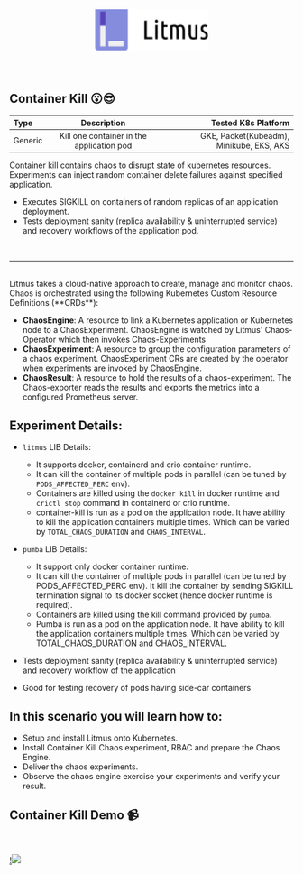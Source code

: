 <br>

<h1 align="center">
  <img src="https://raw.githubusercontent.com/litmuschaos/website-litmuschaos/staging/src/images/LitmusLogo.png" alt="LitmusChaos" width="200">
</h1>

<br>

## **Container Kill** 😮😎

| Type       | Description     | Tested K8s Platform |
| :------------- | :----------: | -----------: | 
| Generic | Kill one container in the application pod | GKE, Packet(Kubeadm), Minikube, EKS, AKS |

Container kill contains chaos to disrupt state of kubernetes resources. Experiments can inject random container delete failures against specified application.

* Executes SIGKILL on containers of random replicas of an application deployment.
* Tests deployment sanity (replica availability & uninterrupted service) and recovery workflows of the application pod.

<br>

---

<br>
Litmus takes a cloud-native approach to create, manage and monitor chaos. Chaos is orchestrated using the following Kubernetes Custom Resource Definitions (**CRDs**):

-   **ChaosEngine**: A resource to link a Kubernetes application or Kubernetes node to a ChaosExperiment. ChaosEngine is watched by Litmus' Chaos-Operator which then invokes Chaos-Experiments
-   **ChaosExperiment**: A resource to group the configuration parameters of a chaos experiment. ChaosExperiment CRs are created by the operator when experiments are invoked by ChaosEngine.
-   **ChaosResult**: A resource to hold the results of a chaos-experiment. The Chaos-exporter reads the results and exports the metrics into a configured Prometheus server.

## **Experiment Details:**


* `litmus` LIB Details:
    * It supports docker, containerd and crio container runtime.
    * It can kill the container of multiple pods in parallel (can be tuned by `PODS_AFFECTED_PERC` env).
    * Containers are killed using the `docker kill` in docker runtime and `crictl stop` command in containerd or crio runtime.
    * container-kill is run as a pod on the application node. It have ability to kill the application containers multiple times. Which can be varied by `TOTAL_CHAOS_DURATION` and `CHAOS_INTERVAL`.

* `pumba` LIB Details:
    * It support only docker container runtime.
    * It can kill the container of multiple pods in parallel (can be tuned by PODS_AFFECTED_PERC env). It kill the container by sending SIGKILL termination signal to its docker socket (hence docker runtime is required).
    * Containers are killed using the kill command provided by `pumba`.
    * Pumba is run as a pod on the application node. It have ability to kill the application containers multiple times. Which can be varied by TOTAL_CHAOS_DURATION and CHAOS_INTERVAL.
* Tests deployment sanity (replica availability & uninterrupted service) and recovery workflow of the application
* Good for testing recovery of pods having side-car containers

## **In this scenario you will learn how to:**

-   Setup and install Litmus onto Kubernetes.
-   Install Container Kill Chaos experiment, RBAC and prepare the Chaos Engine.
-   Deliver the chaos experiments.
-   Observe the chaos engine exercise your experiments and verify your result.

## **Container Kill Demo** 📹

<br>

[!<img src = 'https://i.ibb.co/X43Q283/container-kill.png' width='400'/>](https://youtu.be/XKyMNdVsKMo)

<br>

